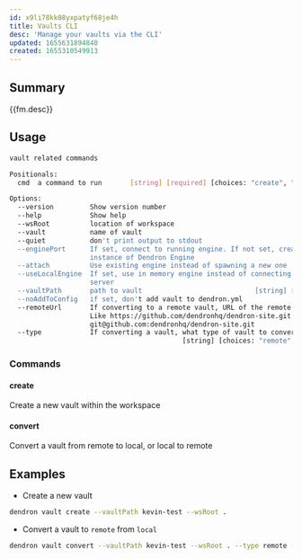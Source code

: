 ```yaml
---
id: x9li78kk08yxpatyf68je4h
title: Vaults CLI
desc: 'Manage your vaults via the CLI'
updated: 1655631894840
created: 1655310549913
---
```


## Summary

{{fm.desc}}

## Usage

```sh
vault related commands

Positionals:
  cmd  a command to run       [string] [required] [choices: "create", "convert"]

Options:
  --version         Show version number                                [boolean]
  --help            Show help                                          [boolean]
  --wsRoot          location of workspace
  --vault           name of vault
  --quiet           don't print output to stdout
  --enginePort      If set, connect to running engine. If not set, create new
                    instance of Dendron Engine
  --attach          Use existing engine instead of spawning a new one
  --useLocalEngine  If set, use in memory engine instead of connecting to a
                    server                                             [boolean]
  --vaultPath       path to vault                            [string] [required]
  --noAddToConfig   if set, don't add vault to dendron.yml             [boolean]
  --remoteUrl       If converting to a remote vault, URL of the remote to use.
                    Like https://github.com/dendronhq/dendron-site.git or
                    git@github.com:dendronhq/dendron-site.git           [string]
  --type            If converting a vault, what type of vault to convert it to.
                                           [string] [choices: "remote", "local"]
```

### Commands
#### create 
Create a new vault within the workspace

#### convert
Convert a vault from remote to local, or local to remote

<!-- ### Options -->

## Examples
- Create a new vault 

```sh
dendron vault create --vaultPath kevin-test --wsRoot .
```

- Convert a vault to `remote` from `local`
```sh
dendron vault convert --vaultPath kevin-test --wsRoot . --type remote --remoteURL https://github.com/dendronhq/dendron-site.git
```
